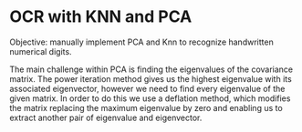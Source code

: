 # OCR with KNN and PCA

Objective: manually implement PCA and Knn to recognize handwritten numerical digits.

The main challenge within PCA is finding the eigenvalues of the covariance matrix. The power iteration method gives us the highest eigenvalue with its associated eigenvector, however we need to find every eigenvalue of the given matrix. In order to do this we use a deflation method, which modifies the matrix replacing the maximum eigenvalue by zero and enabling us to extract another pair of eigenvalue and eigenvector.
